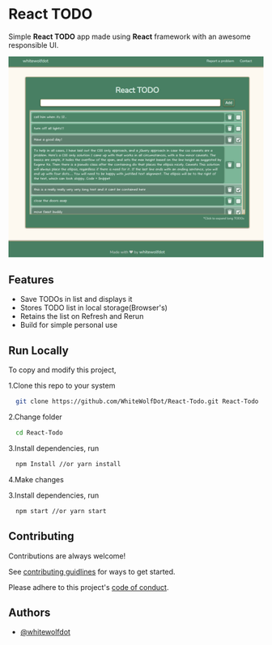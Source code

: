 # React TODO

Simple **React TODO** app made using **React** framework with an awesome responsible UI.

![screenshot](docs/Screenshot.png)

## Features

- Save TODOs in list and displays it
- Stores TODO list in local storage(Browser's)
- Retains the list on Refresh and Rerun
- Build for simple personal use

## Run Locally

To copy and modify this project,

1.Clone this repo to your system

```bash
  git clone https://github.com/WhiteWolfDot/React-Todo.git React-Todo
```

2.Change folder

```bash
  cd React-Todo
```

3.Install dependencies, run

```bash
  npm Install //or yarn install
```

4.Make changes

3.Install dependencies, run

```bash
  npm start //or yarn start
```

## Contributing

Contributions are always welcome!

See [contributing guidlines](docs/contributing.md) for ways to get started.

Please adhere to this project's [code of conduct](docs/code-f-conduct.md).

## Authors

- [@whitewolfdot](https://www.github.com/whitewolfdot)
